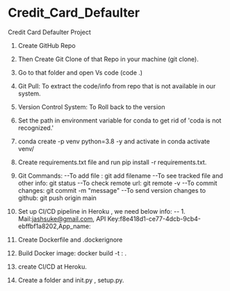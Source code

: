 # Credit_Card_Defaulter
Credit Card Defaulter Project

1. Create GitHub Repo
2. Then Create Git Clone of that Repo in your machine (git clone).
3. Go to that folder and open Vs code (code .)

4. Git Pull: To extract the code/info from repo that is not available in our system.
5. Version Control System: To Roll back to the version 
6. Set the path in environment variable for conda to get rid of 'coda is not recognized.'
7. conda create -p venv python=3.8 -y  and activate in conda activate venv/
8. Create requirements.txt file and run pip install -r requirements.txt.
9. Git Commands:
--To add file : git add filename
--To see tracked file and other info: git status
--To check remote url: git remote -v
--To commit changes: git commit -m "message"
--To send version changes to github: git push origin main
10. Set up CI/CD pipeline in Heroku , we need below info:
-- 1. Mail:jashsuke@gmail.com, API Key:f8e418d1-ce77-4dcb-9cb4-ebffbf1a8202,App_name:
11. Create Dockerfile and .dockerignore
12. Build Docker image: docker build -t <imgname>:<tagname> .
13. create CI/CD at Heroku.
14. Create a folder and init.py , setup.py.